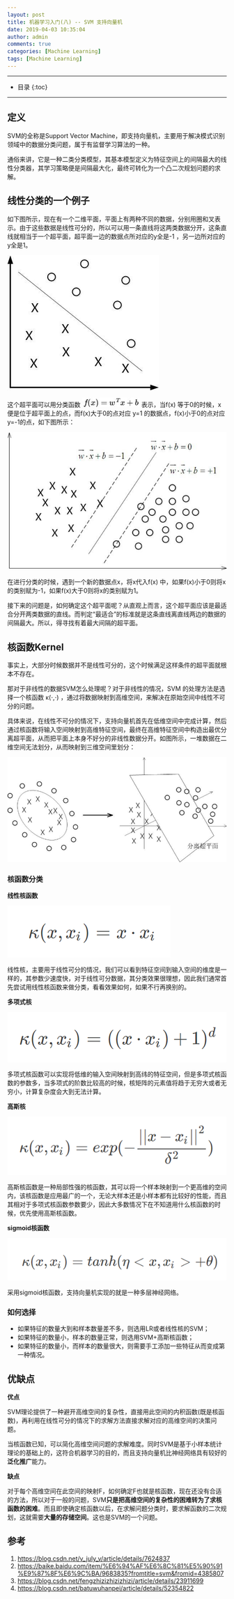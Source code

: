 ```yaml
---
layout: post
title: 机器学习入门(八) -- SVM 支持向量机
date: 2019-04-03 10:35:04
author: admin
comments: true
categories: [Machine Learning]
tags: [Machine Learning]
---
```





<!-- more -->

---



* 目录
{:toc}
---

## 定义

SVM的全称是Support Vector Machine，即支持向量机，主要用于解决模式识别领域中的数据分类问题，属于有监督学习算法的一种。

通俗来讲，它是一种二类分类模型，其基本模型定义为特征空间上的间隔最大的线性分类器，其学习策略便是间隔最大化，最终可转化为一个凸二次规划问题的求解。

## 线性分类的一个例子

如下图所示，现在有一个二维平面，平面上有两种不同的数据，分别用圈和叉表示。由于这些数据是线性可分的，所以可以用一条直线将这两类数据分开，这条直线就相当于一个超平面，超平面一边的数据点所对应的y全是-1 ，另一边所对应的y全是1。

[![](/images/posts/svm-1.png)](/images/posts/svm-1.png)

 这个超平面可以用分类函数 [![](/images/posts/svm-2.png)](/images/posts/svm-2.png) 表示，当f(x) 等于0的时候，x便是位于超平面上的点，而f(x)大于0的点对应 y=1 的数据点，f(x)小于0的点对应y=-1的点，如下图所示：

[![](/images/posts/svm-3.png)](/images/posts/svm-3.png)

在进行分类的时候，遇到一个新的数据点x，将x代入f(x) 中，如果f(x)小于0则将x的类别赋为-1，如果f(x)大于0则将x的类别赋为1。

接下来的问题是，如何确定这个超平面呢？从直观上而言，这个超平面应该是最适合分开两类数据的直线。而判定“最适合”的标准就是这条直线离直线两边的数据的间隔最大。所以，得寻找有着最大间隔的超平面。

## 核函数Kernel

事实上，大部分时候数据并不是线性可分的，这个时候满足这样条件的超平面就根本不存在。

那对于非线性的数据SVM怎么处理呢？对于非线性的情况，SVM 的处理方法是选择一个核函数 κ(⋅,⋅) ，通过将数据映射到高维空间，来解决在原始空间中线性不可分的问题。

具体来说，在线性不可分的情况下，支持向量机首先在低维空间中完成计算，然后通过核函数将输入空间映射到高维特征空间，最终在高维特征空间中构造出最优分离超平面，从而把平面上本身不好分的非线性数据分开。如图所示，一堆数据在二维空间无法划分，从而映射到三维空间里划分：

[![](/images/posts/svm-4.png)](/images/posts/svm-4.png)

### 核函数分类

**线性核函数**

[![](/images/posts/svm-5.png)](/images/posts/svm-5.png)

线性核，主要用于线性可分的情况，我们可以看到特征空间到输入空间的维度是一样的，其参数少速度快，对于线性可分数据，其分类效果很理想，因此我们通常首先尝试用线性核函数来做分类，看看效果如何，如果不行再换别的。

**多项式核**

[![](/images/posts/svm-6.png)](/images/posts/svm-6.png)

多项式核函数可以实现将低维的输入空间映射到高纬的特征空间，但是多项式核函数的参数多，当多项式的阶数比较高的时候，核矩阵的元素值将趋于无穷大或者无穷小，计算复杂度会大到无法计算。

**高斯核**

[![](/images/posts/svm-7.png)](/images/posts/svm-7.png)

高斯核函数是一种局部性强的核函数，其可以将一个样本映射到一个更高维的空间内，该核函数是应用最广的一个，无论大样本还是小样本都有比较好的性能，而且其相对于多项式核函数参数要少，因此大多数情况下在不知道用什么核函数的时候，优先使用高斯核函数。

**sigmoid核函数**

[![](/images/posts/svm-8.png)](/images/posts/svm-8.png)

采用sigmoid核函数，支持向量机实现的就是一种多层神经网络。

### 如何选择

- 如果特征的数量大到和样本数量差不多，则选用LR或者线性核的SVM；
- 如果特征的数量小，样本的数量正常，则选用SVM+高斯核函数；
- 如果特征的数量小，而样本的数量很大，则需要手工添加一些特征从而变成第一种情况。

## 优缺点

**优点**

SVM理论提供了一种避开高维空间的复杂性，直接用此空间的内积函数(既是核函数)，再利用在线性可分的情况下的求解方法直接求解对应的高维空间的决策问题。

当核函数已知，可以简化高维空间问题的求解难度。同时SVM是基于小样本统计理论的基础上的，这符合机器学习的目的，而且支持向量机比神经网络具有较好的**泛化推广**能力。

**缺点**

对于每个高维空间在此空间的映射F，如何确定F也就是核函数，现在还没有合适的方法，所以对于一般的问题，SVM**只是把高维空间的复杂性的困难转为了求核函数的困难**。而且即使确定核函数以后，在求解问题分类时，要求解函数的二次规划，这就需要**大量的存储空间**。这也是SVM的一个问题。



## 参考

1. https://blog.csdn.net/v_july_v/article/details/7624837
2. https://baike.baidu.com/item/%E6%94%AF%E6%8C%81%E5%90%91%E9%87%8F%E6%9C%BA/9683835?fromtitle=svm&fromid=4385807
3. https://blog.csdn.net/fengzhizizhizizhizi/article/details/23911699
4. https://blog.csdn.net/batuwuhanpei/article/details/52354822
